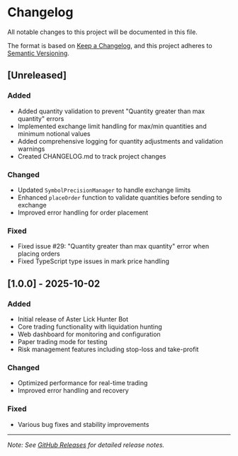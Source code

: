 # Changelog

All notable changes to this project will be documented in this file.

The format is based on [Keep a Changelog](https://keepachangelog.com/en/1.0.0/),
and this project adheres to [Semantic Versioning](https://semver.org/spec/v2.0.0.html).

## [Unreleased]

### Added
- Added quantity validation to prevent "Quantity greater than max quantity" errors
- Implemented exchange limit handling for max/min quantities and minimum notional values
- Added comprehensive logging for quantity adjustments and validation warnings
- Created CHANGELOG.md to track project changes

### Changed
- Updated `SymbolPrecisionManager` to handle exchange limits
- Enhanced `placeOrder` function to validate quantities before sending to exchange
- Improved error handling for order placement

### Fixed
- Fixed issue #29: "Quantity greater than max quantity" error when placing orders
- Fixed TypeScript type issues in mark price handling

## [1.0.0] - 2025-10-02
### Added
- Initial release of Aster Lick Hunter Bot
- Core trading functionality with liquidation hunting
- Web dashboard for monitoring and configuration
- Paper trading mode for testing
- Risk management features including stop-loss and take-profit

### Changed
- Optimized performance for real-time trading
- Improved error handling and recovery

### Fixed
- Various bug fixes and stability improvements

---
*Note: See [GitHub Releases](https://github.com/yourusername/aster_lick_hunter_node/releases) for detailed release notes.*
